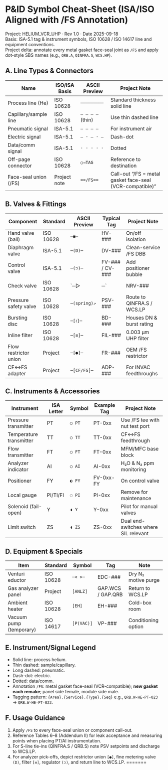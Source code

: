 
# P&ID Symbol Cheat-Sheet (ISA/ISO Aligned with /FS Annotation)

Project: HELIUM_VCR_UHP · Rev 1.0 · Date 2025-09-18  
Basis: ISA-5.1 tag & instrument symbols, ISO 10628 / ISO 14617 line and equipment conventions.  
Project delta: annotate every metal gasket face-seal joint as `/FS` and apply dot-style SBS names (e.g., `QRB.A`, `QINFRA.S`, `WCS.HP`).

## A. Line Types & Connectors
| Name | ISO/ISA Basis | ASCII Preview | Project Note |
|---|---|---|---|
| Process line (He) | ISO 10628 | `─────────` | Standard thickness solid line |
| Capillary/sample line | ISO 10628 | `─ ─ ─ ─` (thin) | Use thin dashed line |
| Pneumatic signal | ISA-5.1 | `– – – –` | For instrument air |
| Electric signal | ISA-5.1 | `– · – · –` | Dash-dot |
| Data/comm signal | ISA-5.1 | `· · · · ·` | Dotted |
| Off-page connector | ISO 10628 | `○→TAG` | Reference to destination |
| Face-seal union (/FS) | Project note | `==/FS==` | Call-out “/FS = metal gasket face-seal (VCR-compatible)” |

## B. Valves & Fittings
| Component | Standard | ASCII Preview | Typical Tag | Project Note |
|---|---|---|---|---|
| Hand valve (ball) | ISO 10628 | `─◼︎─` | HV-### | On/off isolation |
| Diaphragm valve | ISA-5.1 | `─(D)─` | DV-### | Clean-service /FS DBB |
| Control valve | ISA-5.1 | `─(⊃)─` | FV-### / CV-### | Add positioner bubble |
| Check valve | ISO 10628 | `─▷|─` | NRV-### | Non-return on recovery headers |
| Pressure safety valve | ISO 10628 | `─(spring)↗` | PSV-### | Route to QINFRA.S / WCS.LP |
| Bursting disc | ISO 10628 | `─[≀]─` | BD-### | Houses DN & burst rating |
| Inline filter | ISO 10628 | `─[≡]─` | FIL-### | 0.003 µm UHP filter |
| Flow restrictor union | Project | `─[●]─` | FR-### | OEM /FS restrictor |
| CF↔FS adapter | Project | `─[CF/FS]─` | ADP-### | For INVAC feedthroughs |

## C. Instruments & Accessories
| Instrument | ISA Letter | Symbol | Example Tag | Project Note |
|---|---|---|---|---|
| Pressure transmitter | PT | `○ PT` | PT-0xx | Use /FS tee with nut test port |
| Temperature transmitter | TT | `○ TT` | TT-0xx | CF↔FS feedthrough |
| Flow transmitter | FT | `○ FT` | FT-0xx | MFM/MFC base block |
| Analyzer indicator | AI | `○ AI` | AI-0xx | H₂O & N₂ ppm monitoring |
| Positioner | FY | `◐ FY` | FV-0xx-FY | On control valve |
| Local gauge | PI/TI/FI | `◌ PI` | PI-0xx | Remove for maintenance |
| Solenoid (fail-open) | Y | `◖ Y` | Y-0xx | Pilot for manual valves |
| Limit switch | ZS | `◖ ZS` | ZS-0xx | Dual end-switches where SIL relevant |

## D. Equipment & Specials
| Item | Standard | Symbol | Tag | Note |
|---|---|---|---|---|
| Venturi eductor | ISO 10628 | `─< >─` | EDC-### | Dry N₂ motive purge |
| Gas analyzer panel | Project | `[ANLZ]` | GAP.WCS / GAP.QRB | Return to WCS.LP |
| Ambient heater | ISO 10628 | `[EH]` | EH-### | Cold-box room |
| Vacuum pump (temporary) | ISO 14617 | `[P(VAC)]` | VP-### | Conditioning option |

## E. Instrument/Signal Legend
- Solid line: process helium.  
- Thin dashed: sample/capillary.  
- Long dashed: pneumatic.  
- Dash-dot: electric.  
- Dotted: data/comm.  
- Annotation `/FS`: metal gasket face-seal (VCR-compatible); **new gasket each remake**; panel side female, module side male.  
- Tagging pattern: `{Area}.{Service}.{Type}.{Seq}` e.g., `QRB.W-HE-PT-023` → `QRB.W-HE-PT-023`.

## F. Usage Guidance
1. Apply `/FS` to every face-seal union or component call-out.  
2. Reference Tables 6–8 (Addendum II) for leak acceptance and measuring points when placing PT/AI instrumentation.  
3. For S-line tie-ins (QINFRA.S / QRB.S) note PSV setpoints and discharge to WCS.LP.  
4. For analyzer pick-offs, depict restrictor union `[●]`, fine metering valve `(D)`, filter `[≡]`, regulator `(⊃)`, and return line to WCS.LP.
=======

